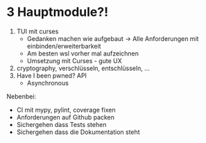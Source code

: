 3 Hauptmodule?!
===============

1. TUI mit curses
    - Gedanken machen wie aufgebaut -> Alle Anforderungen mit einbinden/erweiterbarkeit
    - Am besten wsl vorher mal aufzeichnen
    - Umsetzung mit Curses - gute UX
2. cryptography, verschlüsseln, entschlüsseln, ...
3. Have I been pwned? API
    - Asynchronous

Nebenbei:
- CI mit mypy, pylint, coverage fixen
- Anforderungen auf Github packen
- Sichergehen dass Tests stehen
- Sichergehen dass die Dokumentation steht

